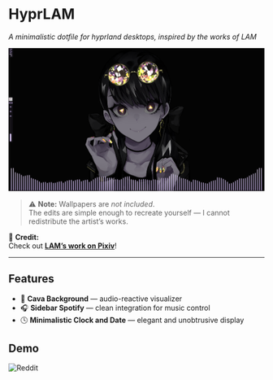 # **HyprLAM**

*A minimalistic dotfile for hyprland desktops, inspired by the works of LAM*

![Screenshot](screenshot/screenshot-1761254259.png)

> ⚠️ **Note:** Wallpapers are *not included*.  
> The edits are simple enough to recreate yourself — I cannot redistribute the artist’s works.

🎨 **Credit:**  
Check out [**LAM’s work on Pixiv**](https://www.pixiv.net/en/users/17429)!

---

## Features

- 🎵 **Cava Background** — audio-reactive visualizer  
- 🎧 **Sidebar Spotify** — clean integration for music control  
- 🕓 **Minimalistic Clock and Date** — elegant and unobtrusive display  


## Demo
![Reddit](https://www.reddit.com/r/unixporn/comments/1obavy3/hyprland_hyprlam_my_second_rice/?utm_source=share&utm_medium=web3x&utm_name=web3xcss&utm_term=1&utm_content=share_button)

